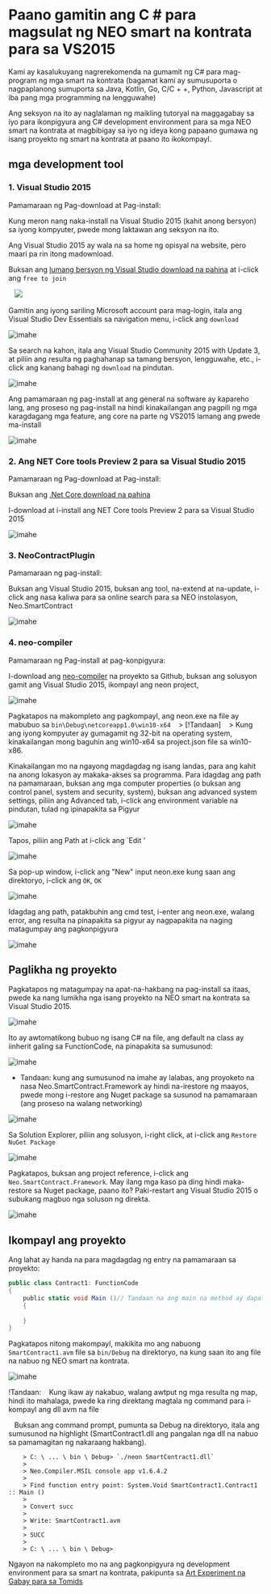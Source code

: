 # Paano gamitin ang C # para magsulat ng NEO smart na kontrata para sa VS2015

Kami ay kasalukuyang nagrerekomenda na gumamit ng C# para mag-program ng mga smart na kontrata (bagamat kami ay sumusuporta o nagpaplanong sumuporta sa Java, Kotlin, Go, C/C + +, Python, Javascript at iba pang mga programming na lengguwahe)

Ang seksyon na ito ay naglalaman ng maikling tutoryal na maggagabay sa iyo para ikonpigyura ang C# development environment para sa mga NEO smart na kontrata at magbibigay sa iyo ng ideya kong papaano gumawa ng isang proyekto ng smart na kontrata at paano ito ikokompayl.

## mga development tool

### 1. Visual Studio 2015

Pamamaraan ng Pag-download at Pag-install:

Kung meron nang naka-install na Visual Studio 2015 (kahit anong bersyon) sa iyong kompyuter, pwede mong laktawan ang seksyon na ito.

Ang Visual Studio 2015 ay wala na sa home ng opisyal na website, pero maari pa rin itong madownload.

Buksan ang [lumang bersyon ng Visual Studio download na pahina](https://www.visualstudio.com/en/vans/vs/older-downloads/) at i-click ang `free to join`

   ![](assets/install_core_cross_platform_development_toolset.jpg)

Gamitin ang iyong sariling Microsoft account para mag-login, itala ang Visual Studio Dev Essentials sa navigation menu, i-click ang `download`

![imahe](assets/2017-05-10_13-47-10.jpg)

Sa search na kahon, itala ang Visual Studio Community 2015 with Update 3, at piliin ang resulta ng paghahanap sa tamang bersyon, lengguwahe, etc., i-click ang kanang bahagi ng `download` na pindutan.

![imahe](assets/2017-05-10_13-45-48.jpg)

Ang pamamaraan ng pag-install at ang general na software ay kapareho lang, ang proseso ng pag-install na hindi kinakailangan ang pagpili ng mga karagdagang mga feature, ang core na parte ng VS2015 lamang ang pwede ma-install

![imahe](assets/2017-05-10_9-48-54.jpg)

### 2. Ang NET Core tools Preview 2 para sa Visual Studio 2015

Pamamaraan ng Pag-download at Pag-install:

Buksan ang [.Net Core download na pahina](https://www.microsoft.com/net/download/core)

I-download at i-install ang NET Core tools Preview 2 para sa Visual Studio 2015

![imahe](assets/2017-05-10_15-38-46.jpg)

### 3. NeoContractPlugin

Pamamaraan ng pag-install:

Buksan ang Visual Studio 2015, buksan ang tool, na-extend at na-update, i-click ang nasa kaliwa para sa online search para sa NEO instolasyon, Neo.SmartContract

![imahe](assets/2017-05-10_15-50-48.jpg)

### 4. neo-compiler

Pamamaraan ng Pag-install at pag-konpigyura:

I-download ang [neo-compiler](https://github.com/neo-project/neo-compiler) na proyekto sa Github, buksan ang solusyon gamit ang Visual Studio 2015, ikompayl ang neon project,

![imahe](assets/2017-05-10_18-22-39.jpg)

Pagkatapos na makompleto ang pagkompayl, ang neon.exe na file ay mabubuo sa `bin\Debug\netcoreapp1.0\win10-x64`
   > [!Tandaan]
   > Kung ang iyong kompyuter ay gumagamit ng 32-bit na operating system, kinakailangan mong baguhin ang win10-x64 sa project.json file sa win10-x86.

Kinakailangan mo na ngayong magdagdag ng isang landas, para ang kahit na anong lokasyon ay makaka-akses sa programma. Para idagdag ang path na pamamaraan, buksan ang mga computer properties (o buksan ang control panel, system and security, system), buksan ang advanced system settings, piliin ang Advanced tab, i-click ang environment variable na pindutan, tulad ng ipinapakita sa Pigyur

![imahe](assets/2017-05-10_18-37-05.jpg)

Tapos, piliin ang Path at i-click ang `Edit '

![imahe](assets/2017-05-10_18-46-05.jpg)

Sa pop-up window, i-click ang "New" input neon.exe kung saan ang direktoryo, i-click ang `OK`, `OK`

![imahe](assets/2017-05-10_18-48-11.jpg)

Idagdag ang path, patakbuhin ang cmd test, i-enter ang neon.exe, walang error, ang resulta na pinapakita sa pigyur ay nagpapakita na naging matagumpay ang pagkonpigyura

![imahe](assets/2017-05-10_18-52-10.jpg)

## Paglikha ng proyekto

Pagkatapos ng matagumpay na apat-na-hakbang na pag-install sa itaas, pwede ka nang lumikha nga isang proyekto na NEO smart na kontrata sa Visual Studio 2015.

![imahe](assets/2017-05-10_16-08-48.jpg)

Ito ay awtomatikong bubuo ng isang C# na file, ang default na class ay iinherit galing sa FunctionCode, na pinapakita sa sumusunod:

![imahe](assets/2017-05-10_16-25-09.jpg)

- Tandaan: kung ang sumusunod na imahe ay lalabas, ang proyoketo na nasa Neo.SmartContract.Framework ay hindi na-irestore ng maayos, pwede mong i-restore ang Nuget package sa susunod na pamamaraan (ang proseso na walang networking)

![imahe](assets/2017-05-10_16-27-40.jpg)

Sa Solution Explorer, piliin ang solusyon, i-right click, at i-click ang `Restore NuGet Package`

![imahe](assets/2017-05-10_16-28-39.jpg)

Pagkatapos, buksan ang project reference, i-click ang `Neo.SmartContract.Framework`. May ilang mga kaso pa ding hindi maka-restore sa Nuget package, paano ito? Paki-restart ang Visual Studio 2015 o subukang magbuo nga soluson ng direkta.

![imahe](assets/2017-05-10_16-31-55.jpg)

## Ikompayl ang proyekto

Ang lahat ay handa na para magdagdag ng entry na pamamaraan sa proyekto:

```c#
public class Contract1: FunctionCode
{
    public static void Main ()// Tandaan na ang main na method ay dapat i-capitalize
    {
        
    }
}
```
Pagkatapos nitong makompayl, makikita mo ang nabuong `SmartContract1.avm` file sa `bin/Debug` na direktoryo, na kung saan ito ang file na nabuo ng NEO smart na kontrata.

![imahe](/assets/compile_smart_contract.jpg)


!Tandaan:
   Kung ikaw ay nakabuo, walang awtput ng mga resulta ng map, hindi ito mahalaga, pwede ka ring direktang magtala ng command para i-kompayl ang dll avm na file

   Buksan ang command prompt, pumunta sa Debug na direktoryo, itala ang sumusunod na highlight (SmartContract1.dll ang pangalan nga dll na nabuo sa pamamagitan ng nakaraang hakbang).
```
	> C: \ ... \ bin \ Debug> `./neon SmartContract1.dll`
	>
	> Neo.Compiler.MSIL console app v1.6.4.2
	>   
	> Find function entry point: System.Void SmartContract1.Contract1 :: Main ()
	>   
	> Convert succ
	>   
 	> Write: SmartContract1.avm
 	>
 	> SUCC
  	>
	> C: \ ... \ bin \ Debug>
```

Ngayon na nakompleto mo na ang pagkonpigyura ng development environment para sa smart na kontrata, pakipunta sa [Art Experiment na Gabay para sa Tomids](tutorial.md)
